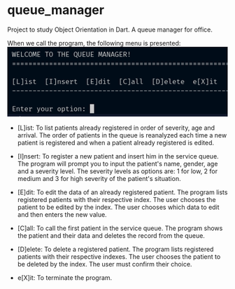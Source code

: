 # queue_manager

Project to study Object Orientation in Dart. A queue manager for office.

When we call the program, the following menu is presented:
![Caption for the picture.](assets/image/first_menu.png)

- [L]ist:
  To list patients already registered in order of severity, age and arrival.
  The order of patients in the queue is reanalyzed each time a new patient is registered and when a patient already registered is edited.

- [I]nsert:
  To register a new patient and insert him in the service queue.
  The program will prompt you to input the patient's name, gender, age and a severity level.
  The severity levels as options are: 1 for low, 2 for medium and 3 for high severity of the patient's situation.

- [E]dit:
  To edit the data of an already registered patient. The program lists registered patients with their respective index. The user chooses the patient to be edited by the index.
  The user chooses which data to edit and then enters the new value.

- [C]all:
  To call the first patient in the service queue.
  The program shows the patient and their data and deletes the record from the queue.

- [D]elete:
  To delete a registered patient. The program lists registered patients with their respective indexes. The user chooses the patient to be deleted by the index.
  The user must confirm their choice.

- e[X]it:
  To terminate the program.
